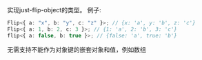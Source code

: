 实现just-flip-object的类型。 例子:

```typescript
Flip<{ a: "x", b: "y", c: "z" }>; // {x: 'a', y: 'b', z: 'c'}
Flip<{ a: 1, b: 2, c: 3 }>; // {1: 'a', 2: 'b', 3: 'c'}
flip<{ a: false, b: true }>; // {false: 'a', true: 'b'}
```

无需支持不能作为对象键的嵌套对象和值，例如数组
